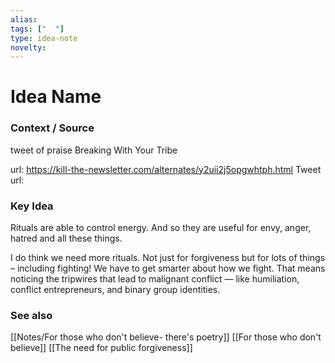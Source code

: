 ```yaml
---
alias: 
tags: ["  "]
type: idea-note
novelty: 
---
```

# Idea Name

### Context / Source
tweet of praise
Breaking With Your Tribe

url: https://kill-the-newsletter.com/alternates/y2uii2j5opgwhtph.html
Tweet url: 

### Key Idea

Rituals are able to control energy. And so they are useful for envy, anger, hatred and all these things.

I do think we need more rituals. Not just for forgiveness but for lots of things – including fighting! We have to get smarter about how we fight. That means noticing the tripwires that lead to malignant conflict — like humiliation, conflict entrepreneurs, and binary group identities.


### See also
[[Notes/For those who don't believe- there's poetry]]
[[For those who don't believe]]
[[The need for public forgiveness]]